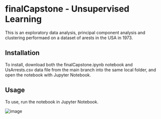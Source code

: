 # finalCapstone - Unsupervised Learning

This is an exploratory data analysis, principal component analysis and clustering performaed on a dataset of arests in the USA in 1973.

## Installation

To install, download both the finalCapstone.ipynb notebook and UsArrests.csv data file from the main branch into the same local folder, and open the notebook with Jupyter Notebook.

## Usage

To use, run the notebook in Jupyter Notebook.

![image](https://user-images.githubusercontent.com/75762753/219963747-75dd38b3-f587-4a5a-aff7-7bf68b62a1dd.png)
